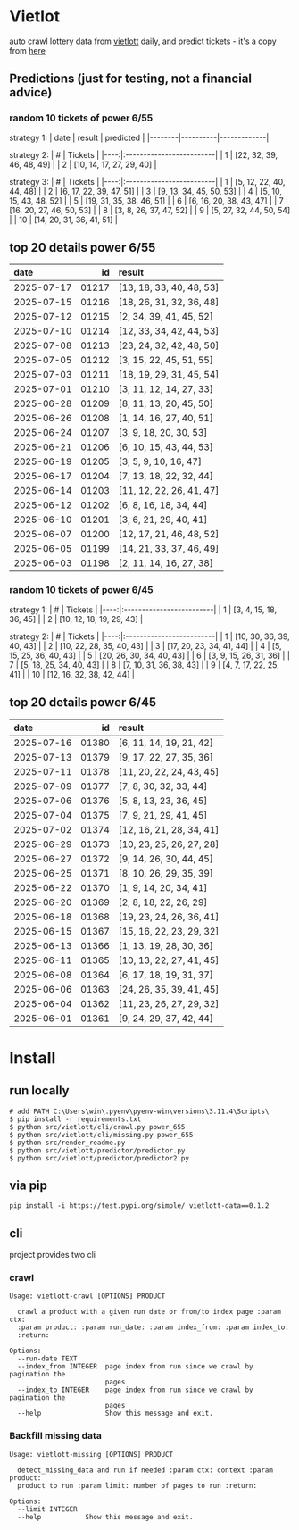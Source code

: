 # Vietlot
auto crawl lottery data from [vietlott](https://vietlott.vn) daily, and predict tickets - it's a copy from [here](https://github.com/vietvudanh/vietlott-data)
## Predictions (just for testing, not a financial advice)
### random 10 tickets of power 6/55

strategy 1:
| date   | result   | predicted   |
|--------|----------|-------------|

strategy 2:
|   # | Tickets                  |
|----:|:-------------------------|
|   1 | [22, 32, 39, 46, 48, 49] |
|   2 | [10, 14, 17, 27, 29, 40] |

strategy 3:
|   # | Tickets                  |
|----:|:-------------------------|
|   1 | [5, 12, 22, 40, 44, 48]  |
|   2 | [6, 17, 22, 39, 47, 51]  |
|   3 | [9, 13, 34, 45, 50, 53]  |
|   4 | [5, 10, 15, 43, 48, 52]  |
|   5 | [19, 31, 35, 38, 46, 51] |
|   6 | [6, 16, 20, 38, 43, 47]  |
|   7 | [16, 20, 27, 46, 50, 53] |
|   8 | [3, 8, 26, 37, 47, 52]   |
|   9 | [5, 27, 32, 44, 50, 54]  |
|  10 | [14, 20, 31, 36, 41, 51] |

## top 20 details power 6/55
| date       |    id | result                   |
|:-----------|------:|:-------------------------|
| 2025-07-17 | 01217 | [13, 18, 33, 40, 48, 53] |
| 2025-07-15 | 01216 | [18, 26, 31, 32, 36, 48] |
| 2025-07-12 | 01215 | [2, 34, 39, 41, 45, 52]  |
| 2025-07-10 | 01214 | [12, 33, 34, 42, 44, 53] |
| 2025-07-08 | 01213 | [23, 24, 32, 42, 48, 50] |
| 2025-07-05 | 01212 | [3, 15, 22, 45, 51, 55]  |
| 2025-07-03 | 01211 | [18, 19, 29, 31, 45, 54] |
| 2025-07-01 | 01210 | [3, 11, 12, 14, 27, 33]  |
| 2025-06-28 | 01209 | [8, 11, 13, 20, 45, 50]  |
| 2025-06-26 | 01208 | [1, 14, 16, 27, 40, 51]  |
| 2025-06-24 | 01207 | [3, 9, 18, 20, 30, 53]   |
| 2025-06-21 | 01206 | [6, 10, 15, 43, 44, 53]  |
| 2025-06-19 | 01205 | [3, 5, 9, 10, 16, 47]    |
| 2025-06-17 | 01204 | [7, 13, 18, 22, 32, 44]  |
| 2025-06-14 | 01203 | [11, 12, 22, 26, 41, 47] |
| 2025-06-12 | 01202 | [6, 8, 16, 18, 34, 44]   |
| 2025-06-10 | 01201 | [3, 6, 21, 29, 40, 41]   |
| 2025-06-07 | 01200 | [12, 17, 21, 46, 48, 52] |
| 2025-06-05 | 01199 | [14, 21, 33, 37, 46, 49] |
| 2025-06-03 | 01198 | [2, 11, 14, 16, 27, 38]  |

### random 10 tickets of power 6/45

strategy 1:
|   # | Tickets                  |
|----:|:-------------------------|
|   1 | [3, 4, 15, 18, 36, 45]   |
|   2 | [10, 12, 18, 19, 29, 43] |

strategy 2:
|   # | Tickets                  |
|----:|:-------------------------|
|   1 | [10, 30, 36, 39, 40, 43] |
|   2 | [10, 22, 28, 35, 40, 43] |
|   3 | [17, 20, 23, 34, 41, 44] |
|   4 | [5, 15, 25, 36, 40, 43]  |
|   5 | [20, 26, 30, 34, 40, 43] |
|   6 | [3, 9, 15, 26, 31, 36]   |
|   7 | [5, 18, 25, 34, 40, 43]  |
|   8 | [7, 10, 31, 36, 38, 43]  |
|   9 | [4, 7, 17, 22, 25, 41]   |
|  10 | [12, 16, 32, 38, 42, 44] |

## top 20 details power 6/45
| date       |    id | result                   |
|:-----------|------:|:-------------------------|
| 2025-07-16 | 01380 | [6, 11, 14, 19, 21, 42]  |
| 2025-07-13 | 01379 | [9, 17, 22, 27, 35, 36]  |
| 2025-07-11 | 01378 | [11, 20, 22, 24, 43, 45] |
| 2025-07-09 | 01377 | [7, 8, 30, 32, 33, 44]   |
| 2025-07-06 | 01376 | [5, 8, 13, 23, 36, 45]   |
| 2025-07-04 | 01375 | [7, 9, 21, 29, 41, 45]   |
| 2025-07-02 | 01374 | [12, 16, 21, 28, 34, 41] |
| 2025-06-29 | 01373 | [10, 23, 25, 26, 27, 28] |
| 2025-06-27 | 01372 | [9, 14, 26, 30, 44, 45]  |
| 2025-06-25 | 01371 | [8, 10, 26, 29, 35, 39]  |
| 2025-06-22 | 01370 | [1, 9, 14, 20, 34, 41]   |
| 2025-06-20 | 01369 | [2, 8, 18, 22, 26, 29]   |
| 2025-06-18 | 01368 | [19, 23, 24, 26, 36, 41] |
| 2025-06-15 | 01367 | [15, 16, 22, 23, 29, 32] |
| 2025-06-13 | 01366 | [1, 13, 19, 28, 30, 36]  |
| 2025-06-11 | 01365 | [10, 13, 22, 27, 41, 45] |
| 2025-06-08 | 01364 | [6, 17, 18, 19, 31, 37]  |
| 2025-06-06 | 01363 | [24, 26, 35, 39, 41, 45] |
| 2025-06-04 | 01362 | [11, 23, 26, 27, 29, 32] |
| 2025-06-01 | 01361 | [9, 24, 29, 37, 42, 44]  |

<!---
stats 6/55 all time - stats.to_markdown(index=False)
stats 6/55 -15d - stats_15d.to_markdown(index=False)
stats 6/55 -30d - stats_30d.to_markdown(index=False)
stats 6/55 -60d - stats_60d.to_markdown(index=False)
stats 6/55 -90d - stats_90d.to_markdown(index=False)
-->

# Install
 
## run locally

```shell
# add PATH C:\Users\win\.pyenv\pyenv-win\versions\3.11.4\Scripts\
$ pip install -r requirements.txt
$ python src/vietlott/cli/crawl.py power_655
$ python src/vietlott/cli/missing.py power_655
$ python src/render_readme.py
$ python src/vietlott/predictor/predictor.py
$ python src/vietlott/predictor/predictor2.py
```
 
## via pip

```shell
pip install -i https://test.pypi.org/simple/ vietlott-data==0.1.2
```

## cli
project provides two cli

### crawl
```shell
Usage: vietlott-crawl [OPTIONS] PRODUCT

  crawl a product with a given run date or from/to index page :param ctx:
  :param product: :param run_date: :param index_from: :param index_to:
  :return:

Options:
  --run-date TEXT
  --index_from INTEGER  page index from run since we crawl by pagination the
                        pages
  --index_to INTEGER    page index from run since we crawl by pagination the
                        pages
  --help                Show this message and exit.
```

### Backfill missing data

```shell
Usage: vietlott-missing [OPTIONS] PRODUCT

  detect_missing_data and run if needed :param ctx: context :param product:
  product to run :param limit: number of pages to run :return:

Options:
  --limit INTEGER
  --help           Show this message and exit.
```

